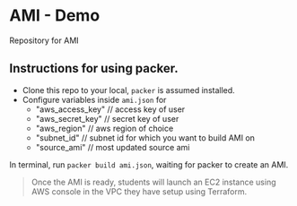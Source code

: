 # AMI - Demo

Repository for AMI

## Instructions for using packer.
* Clone this repo to your local, `packer` is assumed installed. 
* Configure variables inside `ami.json` for 
  *  "aws_access_key" // access key of user
  *  "aws_secret_key" // secret key of user
  *  "aws_region" // aws region of choice
  *  "subnet_id" // subnet id for which you want to build AMI on
  *  "source_ami" // most updated source ami

In terminal, run `packer build ami.json`, waiting for packer to create an AMI.


> Once the AMI is ready, students will launch an EC2 instance using AWS console in the VPC they have setup using Terraform. 
